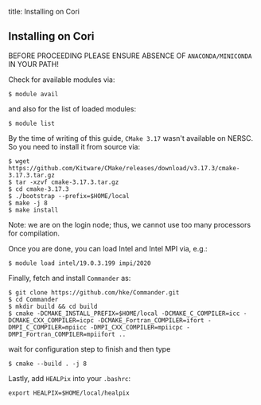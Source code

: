 title: Installing on Cori

## Installing on Cori

BEFORE PROCEEDING PLEASE ENSURE ABSENCE OF `ANACONDA/MINICONDA` IN YOUR PATH!

Check for available modules via:
```
$ module avail
```
and also for the list of loaded modules:
```
$ module list
```
By the time of writing of this guide, `CMake 3.17` wasn't available on NERSC. So you need to install it from source via:
```
$ wget https://github.com/Kitware/CMake/releases/download/v3.17.3/cmake-3.17.3.tar.gz
$ tar -xzvf cmake-3.17.3.tar.gz
$ cd cmake-3.17.3
$ ./bootstrap --prefix=$HOME/local
$ make -j 8
$ make install
```
Note: we are on the login node; thus, we cannot use too many processors for compilation.

Once you are done, you can load Intel and Intel MPI via, e.g.:
```
$ module load intel/19.0.3.199 impi/2020
```
Finally, fetch and install `Commander` as:
```
$ git clone https://github.com/hke/Commander.git
$ cd Commander
$ mkdir build && cd build
$ cmake -DCMAKE_INSTALL_PREFIX=$HOME/local -DCMAKE_C_COMPILER=icc -DCMAKE_CXX_COMPILER=icpc -DCMAKE_Fortran_COMPILER=ifort -DMPI_C_COMPILER=mpiicc -DMPI_CXX_COMPILER=mpiicpc -DMPI_Fortran_COMPILER=mpiifort ..
```
wait for configuration step to finish and then type
```
$ cmake --build . -j 8
```
Lastly, add `HEALPix` into your `.bashrc`:
```
export HEALPIX=$HOME/local/healpix
```
